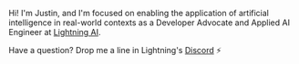 Hi! I'm Justin, and I'm focused on enabling the application of artificial intelligence in real-world contexts as a Developer Advocate and Applied AI Engineer at [Lightning AI](https://github.com/Lightning-AI).

Have a question? Drop me a line in Lightning's [Discord](https://discord.gg/XncpTy7DSt) ⚡️
